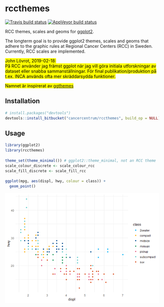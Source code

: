 
<!-- README.md is generated from README.Rmd. Please edit that file. -->

# rccthemes

[![Travis build
status](https://travis-ci.org/oc1lojo/rccthemes.svg?branch=master)](https://travis-ci.org/oc1lojo/rccthemes)
[![AppVeyor build
status](https://ci.appveyor.com/api/projects/status/bitbucket/oc1lojo/rccthemes?branch=master&svg=true)](https://ci.appveyor.com/project/oc1lojo/rccthemes)

RCC themes, scales and geoms for
[ggplot2](https://ggplot2.tidyverse.org).

The longterm goal is to provide ggplot2 themes, scales and geoms that
adhere to the graphic rules at Regional Cancer Centers (RCC) in Sweden.
Currently, RCC scales are implemented.

<mark> John Lövrot, 2019-02-18:  
På RCC använder jag främst ggplot när jag vill göra initiala
utforskningar av dataset eller snabba sammanställningar. För final
publikation/produktion på t.ex. INCA används ofta mer skräddarsydda
funktioner. </mark>

<mark> Namnet är inspirerat av
[ggthemes](https://cran.r-project.org/package=ggthemes) </mark>

## Installation

``` r
# install.packages("devtools")
devtools::install_bitbucket("cancercentrum/rccthemes", build_op = NULL)
```

## Usage

``` r
library(ggplot2)
library(rccthemes)

theme_set(theme_minimal()) # ggplot2::theme_minimal, not an RCC theme
scale_colour_discrete <- scale_colour_rcc
scale_fill_discrete <- scale_fill_rcc

ggplot(mpg, aes(displ, hwy, colour = class)) +
  geom_point()
```

![](man/figures/README-example-1.png)<!-- -->

